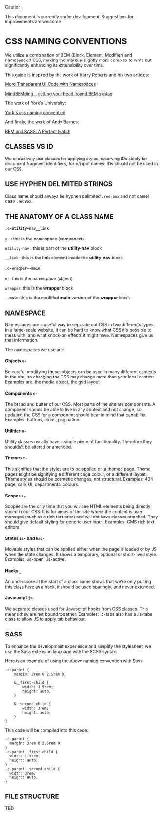 > [!CAUTION]
> This document is currently under development. Suggestions for improvements are welcome.

# CSS NAMING CONVENTIONS
We utilize a combination of BEM (Block, Element, Modifier) and namespaced CSS, making the markup slightly more complex to write but significantly enhancing its extensibility over time.

This guide is inspired by the work of Harry Roberts and his two articles:

[More Transparent UI Code with Namespaces](https://csswizardry.com/2015/03/more-transparent-ui-code-with-namespaces/)

[MindBEMding – getting your head ’round BEM syntax](https://csswizardry.com/2013/01/mindbemding-getting-your-head-round-bem-syntax/)


The work of York's University:

[York's css naming convention](https://www.york.ac.uk/pattern-library/about/css.html)


And finaly, the work of Andy Barnes:

[BEM and SASS: A Perfect Match](https://andrew-barnes.medium.com/bem-and-sass-a-perfect-match-5e48d9bc3894)


## CLASSES VS ID
We exclusively use classes for applying styles, reserving IDs solely for document fragment identifiers, form/input names. IDs should not be used in our CSS.


## USE HYPHEN DELIMITED STRINGS

Class name should always be hyphen delimited `.red-box` and not camel case `.redBox`.


## THE ANATOMY OF A CLASS NAME

#### `.c-utility-nav__link`

`c-` : this is the namespace (component)

`utility-nav` : this is part of the **utility-nav** block

`__link` : this is the **link** element inside the **utility-nav** block


#### `.o-wrapper--main`

`o-`: this is the namespace (object)

`wrapper`: this is the **wrapper** block

`--main`: this is the modified **main** version of the **wrapper** block


## NAMESPACE
Namespaces are a useful way to separate out CSS in two differents types. In a large-scale website, it can be hard to know what CSS it's possible to mess with, and what knock-on effects it might have. Namespaces give us that information.

The namespaces we use are:

#### Objects `o-`

Be careful modifying these: objects can be used in many different contexts in the site, so changing the CSS may change more than your local context. Examples are: the media object, the grid layout

#### Components `c-`

The bread and butter of our CSS. Most parts of the site are components. A component should be able to live in any context and not change, so updating the CSS for a component should bear in mind that capability. Examples: buttons, icons, pagination.

#### Utilities `u-`

Utility classes usually have a single piece of functionality. Therefore they shouldn't be altered or amended.

#### Themes `t-`

This signifies that the styles are to be applied on a themed page. Theme pages might be signifying a different page colour, or a different layout. Theme styles should be cosmetic changes, not structural. Examples: 404 page, dark UI, departmental colours.

#### Scopes `s-`

Scopes are the only time that you will see HTML elements being directly styled in our CSS. It is for areas of the site where the content is user-managed (such as a rich text area) and will not have classes attached. They should give default styling for generic user input. Examples: CMS rich text editors.

#### States `is-` and `has-`

Movable styles that can be applied either when the page is loaded or by JS when the state changes. It shows a temporary, optional or short-lived style. Examples: .is-open, .is-active.

#### Hacks `_`

An underscore at the start of a class name shows that we're only putting this class here as a hack, it should be used sparingly, and never extended.

#### Javascript `js-`

We separate classes used for Javascript hooks from CSS classes. This means they are not bound together. Examples: .c-tabs also has a .js-tabs class to allow JS to apply tab behaviour.


## SASS
To enhance the development experience and simplify the stylesheet, we use the Sass extension language with the SCSS syntax.

Here is an example of using the above naming convention with Sass:


```
.c-parent {
    margin: 3rem 0 2.5rem 0;

    &__first-child {
        width: 1.5rem;
        height: auto;
    }

    &__second-child {
        width: 3rem;
        height: auto;
    }
}
```

This code will be compiled into this code:

```
.c-parent {
  margin: 3rem 0 2.5rem 0;
}
.c-parent__first-child {
  width: 1.5rem;
  height: auto;
}
.c-parent__second-child {
  width: 3rem;
  height: auto;
}
```

## FILE STRUCTURE

TBD